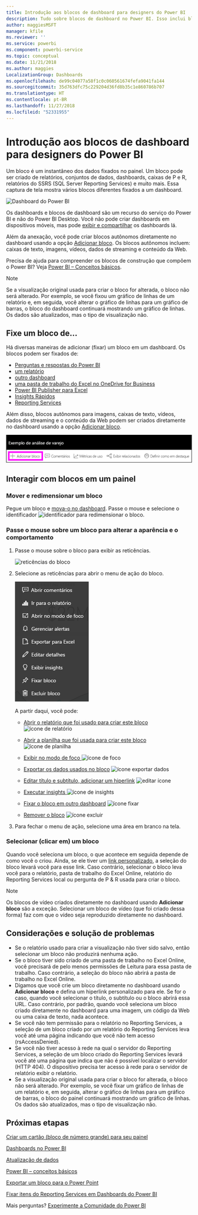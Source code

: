 ```yaml
---
title: Introdução aos blocos de dashboard para designers do Power BI
description: Tudo sobre blocos de dashboard no Power BI. Isso inclui blocos que são criados nos relatórios do SSRS (SQL Server Reporting Services).
author: maggiesMSFT
manager: kfile
ms.reviewer: ''
ms.service: powerbi
ms.component: powerbi-service
ms.topic: conceptual
ms.date: 11/21/2018
ms.author: maggies
LocalizationGroup: Dashboards
ms.openlocfilehash: de99c04077a58f1c0c060561674fefa9041fa144
ms.sourcegitcommit: 35d763dfc75c229204d36fd8b35c1e860786b707
ms.translationtype: HT
ms.contentlocale: pt-BR
ms.lasthandoff: 11/27/2018
ms.locfileid: "52331955"
---
```

# <a name="intro-to-dashboard-tiles-for-power-bi-designers"></a>Introdução aos blocos de dashboard para designers do Power BI

Um bloco é um instantâneo dos dados fixados no painel. Um bloco pode ser criado de relatórios, conjuntos de dados, dashboards, caixas de P e R, relatórios do SSRS (SQL Server Reporting Services) e muito mais.  Essa captura de tela mostra vários blocos diferentes fixados a um dashboard.

![Dashboard do Power BI](media/service-dashboard-tiles/power-bi-dashboard.png)

Os dashboards e blocos de dashboard são um recurso do serviço do Power BI e não do Power BI Desktop. Você não pode criar dashboards em dispositivos móveis, mas pode [exibir e compartilhar](mobile-apps-view-dashboard.md) os dashboards lá.

Além da anexação, você pode criar blocos autônomos diretamente no dashboard usando a opção [Adicionar bloco](service-dashboard-add-widget.md). Os blocos autônomos incluem: caixas de texto, imagens, vídeos, dados de streaming e conteúdo da Web.

Precisa de ajuda para compreender os blocos de construção que compõem o Power BI?  Veja [Power BI – Conceitos básicos](service-basic-concepts.md).

> [!NOTE]
> Se a visualização original usada para criar o bloco for alterada, o bloco não será alterado.  Por exemplo, se você fixou um gráfico de linhas de um relatório e, em seguida, você alterar o gráfico de linhas para um gráfico de barras, o bloco do dashboard continuará mostrando um gráfico de linhas. Os dados são atualizados, mas o tipo de visualização não.
> 
> 

## <a name="pin-a-tile-from"></a>Fixe um bloco de...
Há diversas maneiras de adicionar (fixar) um bloco em um dashboard. Os blocos podem ser fixados de:

* [Perguntas e respostas do Power BI](service-dashboard-pin-tile-from-q-and-a.md)
* [um relatório](service-dashboard-pin-tile-from-report.md)
* [outro dashboard](service-pin-tile-to-another-dashboard.md)
* [uma pasta de trabalho do Excel no OneDrive for Business](service-dashboard-pin-tile-from-excel.md)
* [Power BI Publisher para Excel](publisher-for-excel.md)
* [Insights Rápidos](service-insights.md)
* [Reporting Services](https://docs.microsoft.com/sql/reporting-services/pin-reporting-services-items-to-power-bi-dashboards)

Além disso, blocos autônomos para imagens, caixas de texto, vídeos, dados de streaming e o conteúdo da Web podem ser criados diretamente no dashboard usando a opção [Adicionar bloco](service-dashboard-add-widget.md).

  ![Ícone Adicionar bloco](media/service-dashboard-tiles/add_widgetnew.png)

## <a name="interacting-with-tiles-on-a-dashboard"></a>Interagir com blocos em um painel
### <a name="move-and-resize-a-tile"></a>Mover e redimensionar um bloco
Pegue um bloco e [mova-o no dashboard](service-dashboard-edit-tile.md). Passe o mouse e selecione o identificador ![identificador](media/service-dashboard-tiles/resize-handle.jpg) para redimensionar o bloco.

### <a name="hover-over-a-tile-to-change-the-appearance-and-behavior"></a>Passe o mouse sobre um bloco para alterar a aparência e o comportamento
1. Passe o mouse sobre o bloco para exibir as reticências.
   
    ![reticências do bloco](media/service-dashboard-tiles/ellipses_new.png)
2. Selecione as reticências para abrir o menu de ação do bloco.
   
    ![ícone de reticências](media/service-dashboard-tiles/power-bi-tile-menu.png)
   
    A partir daqui, você pode:
   
   * [Abrir o relatório que foi usado para criar este bloco ](service-reports.md) ![ícone de relatório](media/service-dashboard-tiles/chart-icon.jpg)  
   
   * [Abrir a planilha que foi usada para criar este bloco ](service-reports.md) ![ícone de planilha](media/service-dashboard-tiles/power-bi-open-worksheet.png)  
     
    * [Exibir no modo de foco ](service-focus-mode.md) ![ícone de foco](media/service-dashboard-tiles/fullscreen-icon.jpg)  
     * [Exportar os dados usados no bloco](visuals/power-bi-visualization-export-data.md) ![ícone exportar dados](media/service-dashboard-tiles/export-icon.png)
     * [Editar título e subtítulo, adicionar um hiperlink](service-dashboard-edit-tile.md) ![editar ícone](media/service-dashboard-tiles/pencil-icon.jpg)
     * [Executar insights ](service-insights.md) ![ícone de insights](media/service-dashboard-tiles/power-bi-insights.png)
     * [Fixar o bloco em outro dashboard](service-pin-tile-to-another-dashboard.md)
       ![ícone fixar](media/service-dashboard-tiles/pin-icon.jpg)
     * [Remover o bloco](service-dashboard-edit-tile.md)
     ![ícone excluir](media/service-dashboard-tiles/trash-icon.png)
3. Para fechar o menu de ação, selecione uma área em branco na tela.

### <a name="select-click-a-tile"></a>Selecionar (clicar em) um bloco
Quando você seleciona um bloco, o que acontece em seguida depende de como você o criou. Ainda, se ele tiver um [link personalizado](service-dashboard-edit-tile.md), a seleção do bloco levará você para esse link. Caso contrário, selecionar o bloco leva você para o relatório, pasta de trabalho do Excel Online, relatório do Reporting Services local ou pergunta de P & R usada para criar o bloco.

> [!NOTE]
> Os blocos de vídeo criados diretamente no dashboard usando **Adicionar bloco** são a exceção. Selecionar um bloco de vídeo (que foi criado dessa forma) faz com que o vídeo seja reproduzido diretamente no dashboard.   
> 
> 

## <a name="considerations-and-troubleshooting"></a>Considerações e solução de problemas

* Se o relatório usado para criar a visualização não tiver sido salvo, então selecionar um bloco não produzirá nenhuma ação.
* Se o bloco tiver sido criado de uma pasta de trabalho no Excel Online, você precisará de pelo menos permissões de Leitura para essa pasta de trabalho. Caso contrário, a seleção do bloco não abrirá a pasta de trabalho no Excel Online.
* Digamos que você crie um bloco diretamente no dashboard usando **Adicionar bloco** e defina um hiperlink personalizado para ele. Se for o caso, quando você selecionar o título, o subtítulo ou o bloco abrirá essa URL. Caso contrário, por padrão, quando você seleciona um bloco criado diretamente no dashboard para uma imagem, um código da Web ou uma caixa de texto, nada acontece.
* Se você não tem permissão para o relatório no Reporting Services, a seleção de um bloco criado por um relatório do Reporting Services leva você até uma página indicando que você não tem acesso (rsAccessDenied).
* Se você não tiver acesso à rede na qual o servidor do Reporting Services, a seleção de um bloco criado do Reporting Services levará você até uma página que indica que não é possível localizar o servidor (HTTP 404). O dispositivo precisa ter acesso à rede para o servidor de relatório exibir o relatório.
* Se a visualização original usada para criar o bloco for alterada, o bloco não será alterado.  Por exemplo, se você fixar um gráfico de linhas de um relatório e, em seguida, alterar o gráfico de linhas para um gráfico de barras, o bloco do painel continuará mostrando um gráfico de linhas. Os dados são atualizados, mas o tipo de visualização não.

## <a name="next-steps"></a>Próximas etapas
[Criar um cartão (bloco de número grande) para seu painel](power-bi-visualization-card.md)

[Dashboards no Power BI](service-dashboards.md)  

[Atualização de dados](refresh-data.md)

[Power BI – conceitos básicos](service-basic-concepts.md)

[Exportar um bloco para o Power Point](http://blogs.msdn.com/b/powerbidev/archive/2015/09/28/integrating-power-bi-tiles-into-office-documents.aspx)

[Fixar itens do Reporting Services em Dashboards do Power BI](https://msdn.microsoft.com/library/mt604784.aspx)

Mais perguntas? [Experimente a Comunidade do Power BI](http://community.powerbi.com/)

